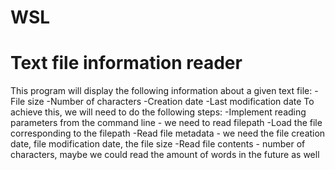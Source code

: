 # WSL
# Text file information reader 
This program will display the following information about a given text file:
-File size
-Number of characters
-Creation date 
-Last modification date
To achieve this, we will need to do the following steps:
-Implement reading parameters from the command line - we need to read filepath
-Load the file corresponding to the filepath
-Read file metadata - we need the file creation date, file modification date, the file size
-Read file contents - number of characters, maybe we could read the amount of words in the future as well